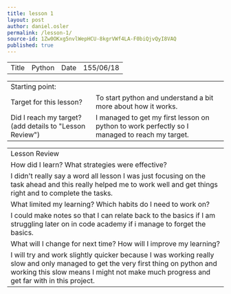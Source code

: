 ```yaml
---
title: lesson 1
layout: post
author: daniel.osler
permalink: /lesson-1/
source-id: 1Zw0OKxg5nvlWepHCU-8kgrVWf4LA-F0biQjvQyI8VAQ
published: true
---
```

<table>
  <tr>
    <td>Title</td>
    <td>Python</td>
    <td>Date</td>
    <td>155/06/18</td>
  </tr>
</table>


<table>
  <tr>
    <td>Starting point:</td>
    <td></td>
  </tr>
  <tr>
    <td>Target for this lesson?</td>
    <td>To start python and understand a bit more about how it works.</td>
  </tr>
  <tr>
    <td>Did I reach my target? 
(add details to "Lesson Review")</td>
    <td>I managed to get my first lesson on python to work perfectly so I managed to reach my target.</td>
  </tr>
</table>


<table>
  <tr>
    <td>Lesson Review</td>
  </tr>
  <tr>
    <td>How did I learn? What strategies were effective? </td>
  </tr>
  <tr>
    <td>I didn't really say a word all lesson I was just focusing on the task ahead and this really helped me to work well and get things right and to complete the tasks.</td>
  </tr>
  <tr>
    <td>What limited my learning? Which habits do I need to work on? </td>
  </tr>
  <tr>
    <td>I could make notes so that I can relate back to the basics if I am struggling later on in code academy if i manage to forget the basics.</td>
  </tr>
  <tr>
    <td>What will I change for next time? How will I improve my learning?</td>
  </tr>
  <tr>
    <td>I will try and work slightly quicker because I was working really slow and only managed to get the very first thing on python and working this slow means I might not make much progress and get far with in this project.</td>
  </tr>
</table>


